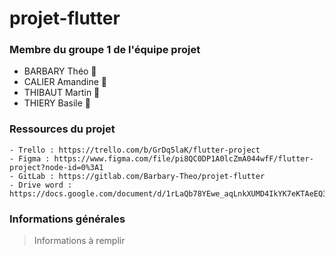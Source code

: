 # projet-flutter


### Membre du groupe 1 de l'équipe projet 


- BARBARY Théo 🦬
- CALIER Amandine 🦉
- THIBAUT Martin 🦋
- THIERY Basile 🦦


### Ressources du projet 

```
- Trello : https://trello.com/b/GrDq5laK/flutter-project
- Figma : https://www.figma.com/file/pi8QC0DP1A0lcZmA044wfF/flutter-project?node-id=0%3A1
- GitLab : https://gitlab.com/Barbary-Theo/projet-flutter
- Drive word : https://docs.google.com/document/d/1rLaQb78YEwe_aqLnkXUMD4IkYK7eKTAeEQ3_HWHdpCo/edit
```

### Informations générales 


> Informations à remplir
